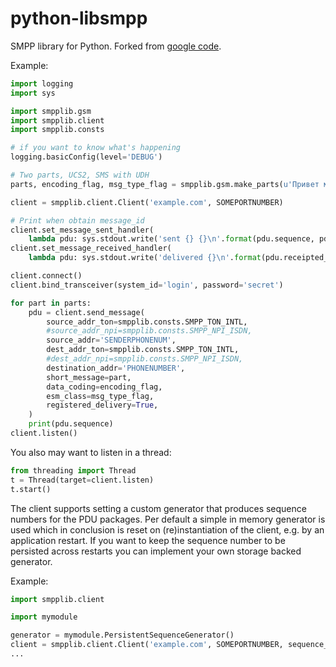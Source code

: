 python-libsmpp
==============

SMPP library for Python. Forked from [google code](https://code.google.com/p/smpplib/).

Example:
```python
import logging
import sys

import smpplib.gsm
import smpplib.client
import smpplib.consts

# if you want to know what's happening
logging.basicConfig(level='DEBUG')

# Two parts, UCS2, SMS with UDH
parts, encoding_flag, msg_type_flag = smpplib.gsm.make_parts(u'Привет мир!\n'*10)

client = smpplib.client.Client('example.com', SOMEPORTNUMBER)

# Print when obtain message_id
client.set_message_sent_handler(
    lambda pdu: sys.stdout.write('sent {} {}\n'.format(pdu.sequence, pdu.message_id)))
client.set_message_received_handler(
    lambda pdu: sys.stdout.write('delivered {}\n'.format(pdu.receipted_message_id)))

client.connect()
client.bind_transceiver(system_id='login', password='secret')

for part in parts:
    pdu = client.send_message(
        source_addr_ton=smpplib.consts.SMPP_TON_INTL,
        #source_addr_npi=smpplib.consts.SMPP_NPI_ISDN,
        source_addr='SENDERPHONENUM',
        dest_addr_ton=smpplib.consts.SMPP_TON_INTL,
        #dest_addr_npi=smpplib.consts.SMPP_NPI_ISDN,
        destination_addr='PHONENUMBER',
        short_message=part,
        data_coding=encoding_flag,
        esm_class=msg_type_flag,
        registered_delivery=True,
    )
    print(pdu.sequence)
client.listen()
```
You also may want to listen in a thread:
```python
from threading import Thread
t = Thread(target=client.listen)
t.start()
```

The client supports setting a custom generator that produces sequence numbers for the PDU packages. Per default a simple in memory generator is used which in conclusion is reset on (re)instantiation of the client, e.g. by an application restart. If you want to keep the sequence number to be persisted across restarts you can implement your own storage backed generator.

Example:
```python
import smpplib.client

import mymodule

generator = mymodule.PersistentSequenceGenerator()
client = smpplib.client.Client('example.com', SOMEPORTNUMBER, sequence_generator=generator)
...
```
